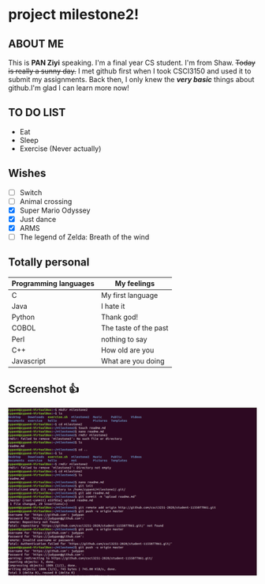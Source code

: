# project milestone2!
## ABOUT ME
This is **PAN Ziyi** speaking. I'm a final year CS student. I'm from Shaw. ~~Today is really a sunny day.~~
I met github first when I took CSCI3150 and used it to submit my assignments. Back then, I only knew the ***very basic*** things about github.I'm glad I can learn more now!
## TO DO LIST
- Eat
- Sleep
- Exercise (Never actually)

## Wishes
- [ ] Switch
- [ ] Animal crossing
- [x] Super Mario Odyssey
- [x] Just dance
- [x] ARMS
- [ ] The legend of Zelda: Breath of the wind

## Totally personal
| Programming languages |    My feelings       |
|-----------------------|----------------------| 
|           C           |My first language     |
|           Java        |I hate it             |
|           Python      |Thank god!            |
|           COBOL       |The taste of the past |
|           Perl        |nothing to say        |
|           C++         |How old are you       |
|           Javascript  |What are you doing    | 

## Screenshot :+1:
![Screenshot Commands](milestone2.PNG)
